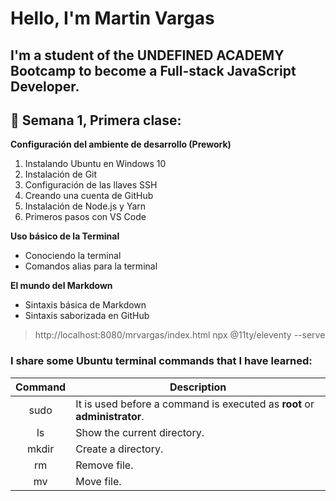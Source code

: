 # Hello, I'm Martin Vargas

## I'm a student of the **UNDEFINED ACADEMY** Bootcamp to become a **Full-stack JavaScript Developer**.

## 🦄 Semana 1, Primera clase:

**Configuración del ambiente de desarrollo (Prework)**

1. Instalando Ubuntu en Windows 10
2. Instalación de Git
3. Configuración de las llaves SSH
4. Creando una cuenta de GitHub
5. Instalación de Node.js y Yarn
6. Primeros pasos con VS Code

**Uso básico de la Terminal**

- Conociendo la terminal
- Comandos alias para la terminal

**El mundo del Markdown**

- Sintaxis básica de Markdown
- Sintaxis saborizada en GitHub

> http://localhost:8080/mrvargas/index.html
> npx @11ty/eleventy --serve

### I share some Ubuntu terminal commands that I have learned:

| Command | Description                                                               |
| :-----: | ------------------------------------------------------------------------- |
|  sudo   | It is used before a command is executed as **root** or **administrator**. |
|   ls    | Show the current directory.                                               |
|  mkdir  | Create a directory.                                                       |
|   rm    | Remove file.                                                              |
|   mv    | Move file.                                                                |

